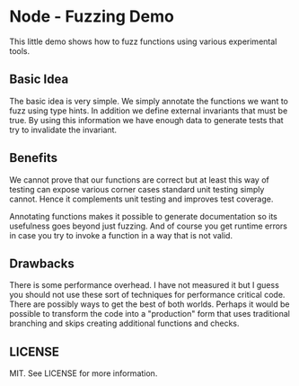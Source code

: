# Node - Fuzzing Demo

This little demo shows how to fuzz functions using various experimental tools.

## Basic Idea

The basic idea is very simple. We simply annotate the functions we want to fuzz using type hints. In addition we define external invariants that must be true. By using this information we have enough data to generate tests that try to invalidate the invariant.

## Benefits

We cannot prove that our functions are correct but at least this way of testing can expose various corner cases standard unit testing simply cannot. Hence it complements unit testing and improves test coverage.

Annotating functions makes it possible to generate documentation so its usefulness goes beyond just fuzzing. And of course you get runtime errors in case you try to invoke a function in a way that is not valid.

## Drawbacks

There is some performance overhead. I have not measured it but I guess you should not use these sort of techniques for performance critical code. There are possibly ways to get the best of both worlds. Perhaps it would be possible to transform the code into a "production" form that uses traditional branching and skips creating additional functions and checks.

## LICENSE

MIT. See LICENSE for more information.
